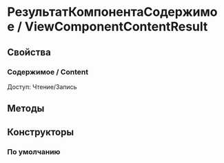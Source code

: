 
# РезультатКомпонентаСодержимое / ViewComponentContentResult

  
## Свойства

    
### Содержимое / Content
	
Доступ: Чтение/Запись
## Методы

    
## Конструкторы

  
### По умолчанию